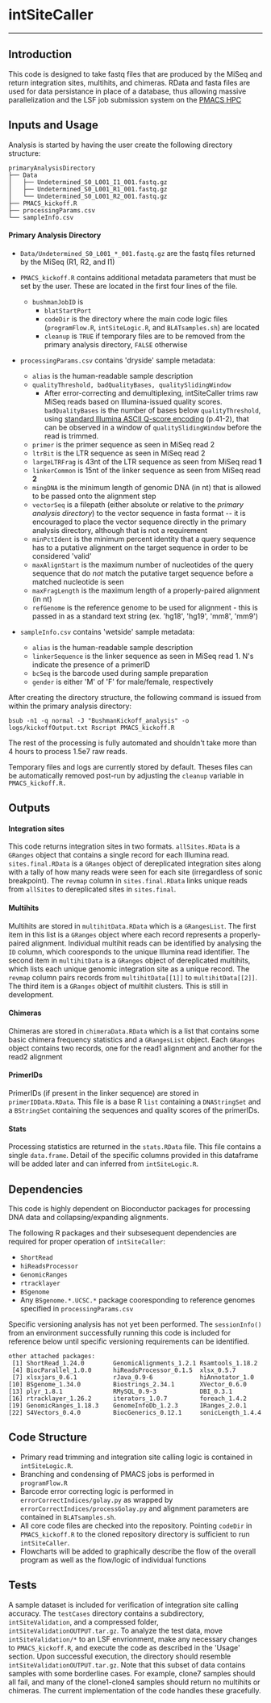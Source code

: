 # intSiteCaller

***


## Introduction
This code is designed to take fastq files that are produced by the MiSeq and return integration sites, multihits, and chimeras.  RData and fasta files are used for data persistance in place of a database, thus allowing massive parallelization and the LSF job submission system on the [PMACS HPC](http://www.med.upenn.edu/hpc/hardware-physical-environment.html)


## Inputs and Usage
                                    
Analysis is started by having the user create the following directory structure:

```
primaryAnalysisDirectory
├── Data
│   ├── Undetermined_S0_L001_I1_001.fastq.gz
│   ├── Undetermined_S0_L001_R1_001.fastq.gz
│   └── Undetermined_S0_L001_R2_001.fastq.gz
├── PMACS_kickoff.R
├── processingParams.csv
└── sampleInfo.csv
``` 
#### Primary Analysis Directory

* `Data/Undetermined_S0_L001_*_001.fastq.gz` are the fastq files returned by the MiSeq (R1, R2, and I1)

* `PMACS_kickoff.R` contains additional metadata parameters that must be set by the user.  These are located in the first four lines of the file.
  * `bushmanJobID` is 
	* `blatStartPort`
	* `codeDir` is the directory where the main code logic files (`programFlow.R`, `intSiteLogic.R`, and `BLATsamples.sh`) are located
	* `cleanup`	is `TRUE` if temporary files are to be removed from the primary analysis directory, `FALSE` otherwise
    
* `processingParams.csv` contains 'dryside' sample metadata:
	* `alias` is the human-readable sample description
	* `qualityThreshold, badQualityBases, qualitySlidingWindow`
		* After error-correcting and demultiplexing, intSiteCaller trims raw MiSeq reads based on Illumina-issued quality scores.  `badQualityBases` is the number of bases below `qualityThreshold`, using [standard Illumina ASCII Q-score encoding](http://support.illumina.com/content/dam/illumina-support/documents/myillumina/a557afc4-bf0e-4dad-9e59-9c740dd1e751/casava_userguide_15011196d.pdf) (p.41-2), that can be observed in a window of `qualitySlidingWindow` before the read is trimmed.
	* `primer` is the primer sequence as seen in MiSeq read 2
	* `ltrBit` is the LTR sequence as seen in MiSeq read 2
	* `largeLTRFrag` is 43nt of the LTR sequence as seen from MiSeq read **1**
	* `linkerCommon` is 15nt of the linker sequence as seen from MiSeq read **2**
	* `mingDNA` is the minimum length of genomic DNA (in nt) that is allowed to be passed onto the alignment step
	* `vectorSeq` is a filepath (either absolute or relative to the *primary analysis directory*) to the vector sequence in fasta format -- it is encouraged to place the vector sequence directly in the primary analysis directory, although that is not a requirement
	* `minPctIdent` is the minimum percent identity that a query sequence has to a putative alignment on the target sequence in order to be considered 'valid'
	* `maxAlignStart` is the maximum number of nucleotides of the query sequence that do *not* match the putative target sequence before a matched nucleotide is seen
	* `maxFragLength` is the maximum length of a properly-paired alignment (in nt)
	* `refGenome` is the reference genome to be used for alignment - this is passed in as a standard text string (ex. 'hg18', 'hg19', 'mm8', 'mm9')

* `sampleInfo.csv` contains 'wetside' sample metadata:
	* `alias` is the human-readable sample description
	* `linkerSequence` is the linker sequence as seen in MiSeq read 1.  N's indicate the presence of a primerID
	* `bcSeq` is the barcode used during sample preparation 
	* `gender` is either 'M' of 'F' for male/female, respectively


After creating the directory structure, the following command is issued from within the primary analysis directory:

`bsub -n1 -q normal -J "BushmanKickoff_analysis" -o logs/kickoffOutput.txt Rscript PMACS_kickoff.R`

The rest of the processing is fully automated and shouldn't take more than 4 hours to process 1.5e7 raw reads.

Temporary files and logs are currently stored by default.  Theses files can be automatically removed post-run by adjusting the `cleanup` variable in `PMACS_kickoff.R.`
                                


## Outputs

#### Integration sites
This code returns integration sites in two formats.  `allSites.RData` is a `GRanges` object that contains a single record for each Illumina read.  `sites.final.RData` is a `GRanges` object of dereplicated integration sites along with a tally of how many reads were seen for each site (irregardless of sonic breakpoint).  The `revmap` column in `sites.final.RData` links unique reads from `allSites` to dereplicated sites in `sites.final`.


#### Multihits
Multihits are stored in `multihitData.RData` which is a `GRangesList`.  The first item in this list is a `GRanges` object where each record represents a properly-paired alignment.  Individual multihit reads can be identified by analysing the `ID` column, which cooresponds to the unique Illumina read identifier.  The second item in `multihitData` is a `GRanges` object of dereplicated multihits, which lists each unique genomic integration site as a unique record.  The `revmap` column pairs records from `multihitData[[1]]` to `multihitData[[2]]`.  The third item is a `GRanges` object of multihit clusters.  This is still in development.

#### Chimeras
Chimeras are stored in `chimeraData.RData` which is a list that contains some basic chimera frequency statistics and a `GRangesList` object.  Each `GRanges` object contains two records, one for the read1 alignment and another for the read2 alignment

#### PrimerIDs
PrimerIDs (if present in the linker sequence) are stored in `primerIDData.RData`.  This file is a base R `list` containing a `DNAStringSet` and a `BStringSet` containing the sequences and quality scores of the primerIDs.

#### Stats
Processing statistics are returned in the `stats.RData` file.  This file contains a single `data.frame`.  Detail of the specific columns provided in this dataframe will be added later and can inferred from `intSiteLogic.R`.



## Dependencies

This code is highly dependent on Bioconductor packages for processing DNA data and collapsing/expanding alignments.

The following R packages and their subsesequent dependencies are required for proper operation of `intSiteCaller`:
* `ShortRead`
* `hiReadsProcessor`
* `GenomicRanges`
* `rtracklayer`
* `BSgenome`
* Any `BSgenome.*.UCSC.*` package cooresponding to reference genomes specified in `processingParams.csv`

Specific versioning analysis has not yet been performed.  The `sessionInfo()` from an environment successfully running this code is included for reference below until specific versioning requirements can be identified.

```
other attached packages:
 [1] ShortRead_1.24.0        GenomicAlignments_1.2.1 Rsamtools_1.18.2       
 [4] BiocParallel_1.0.0      hiReadsProcessor_0.1.5  xlsx_0.5.7             
 [7] xlsxjars_0.6.1          rJava_0.9-6             hiAnnotator_1.0        
[10] BSgenome_1.34.0         Biostrings_2.34.1       XVector_0.6.0          
[13] plyr_1.8.1              RMySQL_0.9-3            DBI_0.3.1              
[16] rtracklayer_1.26.2      iterators_1.0.7         foreach_1.4.2          
[19] GenomicRanges_1.18.3    GenomeInfoDb_1.2.3      IRanges_2.0.1          
[22] S4Vectors_0.4.0         BiocGenerics_0.12.1     sonicLength_1.4.4   
```


## Code Structure

- Primary read trimming and integration site calling logic is contained in `intSiteLogic.R`.
- Branching and condensing of PMACS jobs is performed in `programFlow.R`
- Barcode error correcting logic is performed in `errorCorrectIndices/golay.py` as wrapped by `errorCorrectIndices/processGolay.py` and alignment parameters are contained in `BLATsamples.sh`.
- All core code files are checked into the repository.  Pointing `codeDir` in `PMACS_kickoff.R` to the cloned repository directory is sufficient to run `intSiteCaller`.
- Flowcharts will be added to graphically describe the flow of the overall program as well as the flow/logic of individual functions


## Tests

A sample dataset is included for verification of integration site calling accuracy.  The `testCases` directory contains a subdirectory, `intSiteValidation`, and a compressed folder, `intSiteValidationOUTPUT.tar.gz`.  To analyze the test data, move `intSiteValidation/*` to an LSF envrionment, make any necessary changes to `PMACS_kickoff.R`, and execute the code as described in the 'Usage' section.  Upon successful execution, the directory should resemble `intSiteValidationOUTPUT.tar.gz`.  Note that this subset of data contains samples with some borderline cases.  For example, clone7 samples should all fail, and many of the clone1-clone4 samples should return no multihits or chimeras.  The current implementation of the code handles these gracefully.